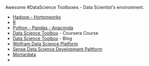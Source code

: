 Awesome #DataScience Toolboxes - Data Scientist's environment.

 * [Hadoop - Hortonworks](http://hortonworks.com/)
 * [R](http://www.r-project.org/)
 * [Python - Pandas - Anaconda](https://store.continuum.io/cshop/anaconda/)
 * [Data Science Toolbox](https://www.coursera.org/course/datascitoolbox) - Coursera Course
 * [Data Science Toolbox](http://datasciencetoolbox.org/) - Blog
 * [Wolfram Data Science Platform](http://www.wolfram.com/data-science-platform/)
 * [Sense Data Science Development Paltform](https://senseplatform.com/)
 * [Mortardata](http://www.mortardata.com/)
 * 